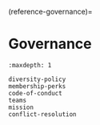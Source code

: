 (reference-governance)=
# Governance

```{toctree}
:maxdepth: 1

diversity-policy
membership-perks
code-of-conduct
teams
mission
conflict-resolution
```
